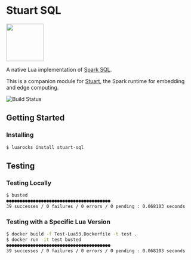 # Stuart SQL

<img src="http://downloadicons.net/sites/default/files/mouse-icon-86497.png" width="100">

A native Lua implementation of [Spark SQL](https://spark.apache.org/docs/2.2.0/sql-programming-guide.html).

This is a companion module for [Stuart](https://github.com/BixData/stuart), the Spark runtime for embedding and edge computing.

![Build Status](https://api.travis-ci.org/BixData/stuart-sql.svg?branch=master)

## Getting Started

### Installing

```sh
$ luarocks install stuart-sql
```

## Testing

### Testing Locally

```sh
$ busted
●●●●●●●●●●●●●●●●●●●●●●●●●●●●●●●●●●●●●●●
39 successes / 0 failures / 0 errors / 0 pending : 0.068103 seconds
```

### Testing with a Specific Lua Version

```sh
$ docker build -f Test-Lua53.Dockerfile -t test .
$ docker run -it test busted
●●●●●●●●●●●●●●●●●●●●●●●●●●●●●●●●●●●●●●●
39 successes / 0 failures / 0 errors / 0 pending : 0.068103 seconds
```
